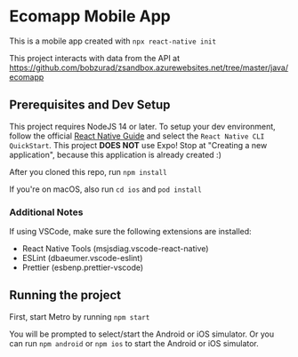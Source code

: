# Ecomapp Mobile App

This is a mobile app created with `npx react-native init`

This project interacts with data from the API at https://github.com/bobzurad/zsandbox.azurewebsites.net/tree/master/java/ecomapp

## Prerequisites and Dev Setup

This project requires NodeJS 14 or later. To setup your dev environment, follow the official [React Native Guide](https://reactnative.dev/docs/environment-setup) and select the `React Native CLI QuickStart`. This project **DOES NOT** use Expo! Stop at "Creating a new application", because this application is already created :)

After you cloned this repo, run `npm install`

If you're on macOS, also run `cd ios` and `pod install`

### Additional Notes

If using VSCode, make sure the following extensions are installed:

- React Native Tools (msjsdiag.vscode-react-native)
- ESLint (dbaeumer.vscode-eslint)
- Prettier (esbenp.prettier-vscode)


## Running the project

First, start Metro by running `npm start`

You will be prompted to select/start the Android or iOS simulator. Or you can run `npm android` or `npm ios` to start the Android or iOS simulator. 